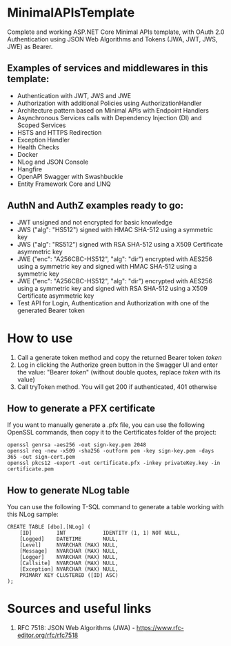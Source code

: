 # MinimalAPIsTemplate
Complete and working ASP.NET Core Minimal APIs template, with OAuth 2.0 Authentication using JSON Web Algorithms and Tokens (JWA, JWT, JWS, JWE) as Bearer.  

## Examples of services and middlewares in this template:  
- Authentication with JWT, JWS and JWE  
- Authorization with additional Policies using AuthorizationHandler  
- Architecture pattern based on Minimal APIs with Endpoint Handlers  
- Asynchronous Services calls with Dependency Injection (DI) and Scoped Services  
- HSTS and HTTPS Redirection  
- Exception Handler 
- Health Checks  
- Docker  
- NLog and JSON Console  
- Hangfire  
- OpenAPI Swagger with Swashbuckle  
- Entity Framework Core and LINQ  

## AuthN and AuthZ examples ready to go:  
- JWT unsigned and not encrypted for basic knowledge  
- JWS ("alg": "HS512") signed with HMAC SHA-512 using a symmetric key  
- JWS ("alg": "RS512") signed with RSA SHA-512 using a X509 Certificate asymmetric key  
- JWE ("enc": "A256CBC-HS512", "alg": "dir") encrypted with AES256 using a symmetric key and signed with HMAC SHA-512 using a symmetric key  
- JWE ("enc": "A256CBC-HS512", "alg": "dir") encrypted with AES256 using a symmetric key and signed with RSA SHA-512 using a X509 Certificate asymmetric key  
- Test API for Login, Authentication and Authorization with one of the generated Bearer token  
  
# How to use
1. Call a generate token method and copy the returned Bearer token *token*  
2. Log in clicking the Authorize green button in the Swagger UI and enter the value: "Bearer *token*" (without double quotes, replace *token* with its value)  
3. Call tryToken method. You will get 200 if authenticated, 401 otherwise  

## How to generate a PFX certificate
If you want to manually generate a .pfx file, you can use the following OpenSSL commands, then copy it to the Certificates folder of the project:  

```
openssl genrsa -aes256 -out sign-key.pem 2048  
openssl req -new -x509 -sha256 -outform pem -key sign-key.pem -days 365 -out sign-cert.pem  
openssl pkcs12 -export -out certificate.pfx -inkey privateKey.key -in certificate.pem  
```

## How to generate NLog table  
You can use the following T-SQL command to generate a table working with this NLog sample:  

```
CREATE TABLE [dbo].[NLog] (
    [ID]        INT            IDENTITY (1, 1) NOT NULL,
    [Logged]    DATETIME       NULL,
    [Level]     NVARCHAR (MAX) NULL,
    [Message]   NVARCHAR (MAX) NULL,
    [Logger]    NVARCHAR (MAX) NULL,
    [Callsite]  NVARCHAR (MAX) NULL,
    [Exception] NVARCHAR (MAX) NULL,
    PRIMARY KEY CLUSTERED ([ID] ASC)
);
```

# Sources and useful links
1. RFC 7518: JSON Web Algorithms (JWA) - https://www.rfc-editor.org/rfc/rfc7518  
